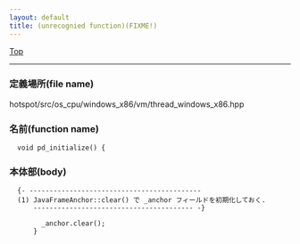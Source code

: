 ```yaml
---
layout: default
title: (unrecognied function)(FIXME!)
---
```

[Top](../index.html)

--- 
### 定義場所(file name)
hotspot/src/os_cpu/windows_x86/vm/thread_windows_x86.hpp

### 名前(function name)
```
  void pd_initialize() {
```

### 本体部(body)
```
  {- -------------------------------------------
  (1) JavaFrameAnchor::clear() で _anchor フィールドを初期化しておく.
      ---------------------------------------- -}

	    _anchor.clear();
	  }
	
```


